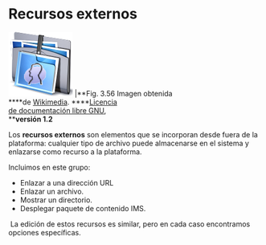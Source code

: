
# Recursos externos

![](img/Exquisite-folder_document_vip.png)
|**Fig. 3.56 Imagen obtenida<br/>****de [Wikimedia](http://commons.wikimedia.org/wiki/File:Single_Hierarchy_folder.jpg?uselang=es). ****[Licencia<br/>de documentación libre GNU](http://en.wikipedia.org/wiki/es:Licencia_de_documentaci%C3%B3n_libre_de_GNU),<br/>****versión 1.2**

Los **recursos externos** son elementos que se incorporan desde fuera de la plataforma: cualquier tipo de archivo puede almacenarse en el sistema y enlazarse como recurso a la plataforma.

Incluimos en este grupo:

- Enlazar a una dirección URL
- Enlazar un archivo.
- Mostrar un directorio.
- Desplegar paquete de contenido IMS.

 La edición de estos recursos es similar, pero en cada caso encontramos opciones específicas.

 
